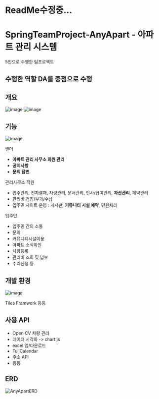 # ReadMe수정중...

# SpringTeamProject-AnyApart - 아파트 관리 시스템
5인으로 수행한 팀프로젝트

## 수행한 역할 DA를 중점으로 수행

## 개요
![image](https://user-images.githubusercontent.com/75015048/137435926-fb9585a8-f1ee-4aa1-adf1-efdfcc643a99.png)
![image](https://user-images.githubusercontent.com/75015048/137435953-f1616cec-eb98-45d4-af0f-e0471e845f36.png)

## 기능
![image](https://user-images.githubusercontent.com/75015048/137436013-4dee4d93-d690-48d3-981b-07cbf972001a.png)

벤더
 - **아파트 관리 사무소 회원 관리**
 - **공지사항**
 - **문의 답변**

관리사무소 직원
 - 입주관리, 전자결재, 차량관리, 문서관리, 인사/급여관리, **자산관리**, 계약관리
 - 관리비 검침/부과/수납
 - 입주민 사이트 운영 : 게시판, **커뮤니티 시설 예약**, 민원처리

입주민 
 - 입주민 간의 소통
 - 문의
 - 커뮤니티시설이용
 - 아파트 소식확인
 - 차량등록
 - 관리비 조회 및 납부
 - 수리신청 등

## 개발 환경 
![image](https://user-images.githubusercontent.com/75015048/137436315-beb8304d-28e4-4b24-9d65-37d0d2c13c6d.png)
 
Tiles Framwork 등등

## 사용 API
- Open CV 차량 관리
- 데이터 시각화 -> chart.js
- excel 업/다운로드
- FullCalendar
- 주소 API
- 등등

## ERD
![AnyApartERD](https://user-images.githubusercontent.com/75015048/137434327-c9e8e5e9-de9d-47d4-b96e-4b93bc7aabbf.png)
